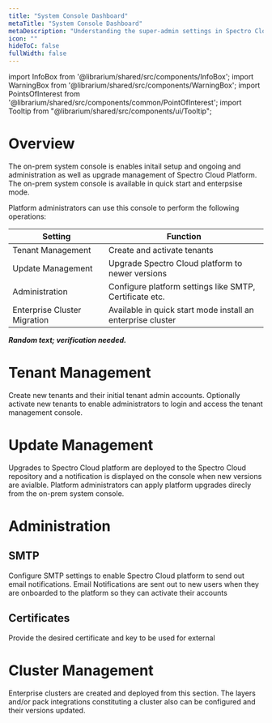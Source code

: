 ```yaml
---
title: "System Console Dashboard"
metaTitle: "System Console Dashboard"
metaDescription: "Understanding the super-admin settings in Spectro Cloud's Enterprise (on-premise) variant."
icon: ""
hideToC: false
fullWidth: false
---
```


import InfoBox from '@librarium/shared/src/components/InfoBox';
import WarningBox from '@librarium/shared/src/components/WarningBox';
import PointsOfInterest from '@librarium/shared/src/components/common/PointOfInterest';
import Tooltip from "@librarium/shared/src/components/ui/Tooltip";

# Overview

The on-prem system console is enables initail setup and ongoing and administration as well as upgrade management of Spectro Cloud Platform. The on-prem system console is available in quick start and enterpsise mode. 

Platform administrators can use this console to perform the following operations:

| Setting | Function |
| --- | --- |
| Tenant Management | Create and activate tenants |
| Update Management | Upgrade Spectro Cloud platform to newer versions |
| Administration | Configure platform settings like SMTP, Certificate etc. |
| Enterprise Cluster Migration | Available in quick start mode install an enterprise cluster |


***Random text; verification needed.***

# Tenant Management

Create new tenants and their initial tenant admin accounts. Optionally activate new tenants to enable administrators to login and access the tenant management console. 

# Update Management

Upgrades to Spectro Cloud platform are deployed to the Spectro Cloud repository and a notification is displayed on the console when new versions are avialble. Platform administrators can apply platform upgrades direcly from the on-prem system console. 


# Administration


## SMTP

Configure SMTP settings to enable Spectro Cloud platform to send out email notifications. Email Notifications are sent out to new users when they are onboarded to the platform so they can activate their accounts

## Certificates

Provide the desired certificate and key to be used for external 


# Cluster Management

Enterprise clusters are created and deployed from this section. The layers and/or pack integrations constituting a cluster also can be configured and their versions updated.

